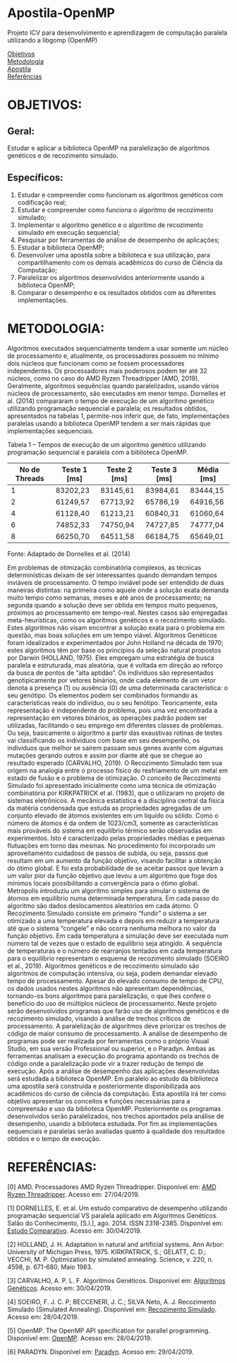 # Apostila-OpenMP
Projeto ICV para desenvolvimento e aprendizagem de computação paralela utilizando a libgomp (OpenMP)

<a href="#objetivos">Objetivos</a><br>
<a href="#metodologia">Metodologia</a><br>
<a href="https://github.com/Daniel-Boll/Apostila-OpenMP/tree/master/Apostila">Apostila</a><br>
<a href="#referencia">Referências</a><br>

<div id="objetivos"></div>

# OBJETIVOS:

## Geral:
  Estudar e aplicar a biblioteca OpenMP na paralelização de algoritmos genéticos e de recozimento simulado.

## Específicos:
  1) Estudar e compreender como funcionam os algoritmos genéticos com codificação real;
  2) Estudar e compreender como funciona o algoritmo de recozimento simulado;
  3) Implementar o algoritmo genético e o algoritmo de recozimento simulado em execução sequencial;
  4) Pesquisar por ferramentas de análise de desempenho de aplicações;
  5) Estudar a biblioteca OpenMP;
  6) Desenvolver uma apostila sobre a biblioteca e sua utilização, para compartilhamento com os demais acadêmicos do curso de Ciência da Computação;
  7) Paralelizar os algoritmos desenvolvidos anteriormente usando a biblioteca OpenMP;
  8) Comparar o desempenho e os resultados obtidos com as diferentes implementações.

<div id="metodologia"></div>

# METODOLOGIA:

  Algoritmos executados sequencialmente tendem a usar somente um núcleo de processamento e, atualmente, os processadores possuem no mínimo dois núcleos que funcionam como se fossem processadores independentes. Os processadores mais poderosos podem ter até 32 núcleos, como no caso do AMD Ryzen Threadripper (AMD, 2019).
  Geralmente, algoritmos sequências quando paralelizados, usando vários núcleos de processamento, são executados em menor tempo. Dornelles et al. (2014) compararam o  tempo de execução de um algoritmo genético utilizando programação sequencial e paralela; os resultados obtidos, apresentados na tabelas 1, permite-nos inferir que, de fato, implementações paralelas usando a biblioteca OpenMP tendem a ser mais rápidas que implementações sequenciais.

Tabela 1 –	Tempos de execução de um algoritmo genético utilizando programação sequencial e paralela com a biblioteca OpenMP.

| No de Threads | Teste 1 [ms] | Teste 2 [ms] | Teste 3 [ms] | Média [ms] |
|---------------|--------------|--------------|--------------|------------|
|1|83202,23|83145,61|83984,61|83444,15|
|2|61249,57|67713,92|65786,19|64916,56|
|4|61128,40|61213,21|60840,31|61060,64|
|6|74852,33|74750,94|74727,85|74777,04|
|8|66250,70|64511,58|66184,75|65649,01|

Fonte: Adaptado de Dornelles et al. (2014)

Em problemas de otimização combinatória complexos, as técnicas determinísticas deixam de ser interessantes quando demandam tempos inviáveis de processamento. O tempo inviável pode ser entendido de duas maneiras distintas: na primeira como aquele onde a solução exata demanda muito tempo como semanas, meses e até anos de processamento; na segunda quando a solução deve ser obtida em tempos muito pequenos, próximos ao processamento em tempo-real.
Nestes casos são empregadas meta-heurísticas, como os algoritmos genéticos e o recozimento simulado. Estes algoritmos não visam encontrar a solução exata para o problema em questão, mas boas soluções em um tempo viável. 
Algoritmos Genéticos foram idealizados e experimentados por John Holland na década de 1970; estes algoritmos têm por base os princípios da seleção natural propostos por Darwin (HOLLAND, 1975). Eles empregam uma estratégia de busca paralela e estruturada, mas aleatória, que é voltada em direção ao reforço da busca de pontos de “alta aptidão”. Os indivíduos são representados genotipicamente por vetores binários, onde cada elemento de um vetor denota a presença (1) ou ausência (0) de uma determinada característica: o seu genótipo. Os elementos podem ser combinados formando as características reais do indivíduo, ou o seu fenótipo. Teoricamente, esta representação é independente do problema, pois uma vez encontrada a representação em vetores binários, as operações padrão podem ser utilizadas, facilitando o seu emprego em diferentes classes de problemas. Ou seja, basicamente o algoritmo a partir das exaustivas rotinas de testes vai classificando os indivíduos com base em seu desempenho, os indivíduos que melhor se saírem passam seus genes avante com algumas mutações gerando outros e assim por diante até que se chegue ao resultado esperado (CARVALHO, 2019).
O Recozimento Simulado tem sua origem na analogia entre o processo físico do resfriamento de um metal em estado de fusão e o problema de otimização. O conceito de Recozimento Simulado foi apresentado inicialmente como uma técnica de otimização combinatória por KIRKPATRICK et al. (1983), que o utilizaram no projeto de sistemas eletrônicos.
A mecânica estatística é a disciplina central da física da matéria condensada que estuda as propriedades agregadas de um conjunto elevado de átomos existentes em um líquido ou sólido. Como o número de átomos é da ordem de 1023/cm3, somente as características mais prováveis do sistema em equilíbrio térmico serão observadas em experimentos. Isto é caracterizado pelas propriedades médias e pequenas flutuações em torno das mesmas. No procedimento foi incorporado um aproveitamento cuidadoso de passos de subida, ou seja, passos que resultam em um aumento da função objetivo, visando facilitar a obtenção do ótimo global. E foi esta probabilidade de se aceitar passos que levam a um valor pior da função objetivo que levou a um algoritmo que foge dos mínimos locais possibilitando a convergência para o ótimo global. Metropolis introduziu um algoritmo simples para simular o sistema de átomos em equilíbrio numa determinada temperatura. Em cada passo do algoritmo são dados deslocamentos aleatórios em cada átomo. O Recozimento Simulado consiste em primeiro “fundir” o sistema a ser otimizado a uma temperatura elevada e depois em reduzir a temperatura até que o sistema “congele” e não ocorra nenhuma melhora no valor da função objetivo. Em cada temperatura a simulação deve ser executada num número tal de vezes que o estado de equilíbrio seja atingido. A sequência de temperaturas e o número de rearranjos tentados em cada temperatura para o equilíbrio representam o esquema de recozimento simulado (SOEIRO et al., 2019).
	Algoritmos genéticos e de recozimento simulado são algoritmos de computação intensiva, ou seja, podem demandar elevado tempo de processamento. Apesar do elevado consumo de tempo de CPU, os dados usados nestes algoritmos não apresentam dependências, tornando-os bons algoritmos para paralelização, o que lhes confere o benefício do uso de múltiplos núcleos de processamento.
Neste projeto serão desenvolvidos programas que farão uso de algoritmos genéticos e de recozimento simulado, visando à análise de trechos críticos de processamento. A paralelização de algoritmos deve priorizar os trechos de código de maior consumo de processamento. A análise de desempenho de programas pode ser realizada por ferramentas como o próprio Visual Studio, em sua versão Professional ou superior, e o Paradyn. Ambas as ferramentas analisam a execução do programa apontando os trechos de código onde a paralelização pode vir a trazer redução de tempo de execução.
Após a análise de desempenho das aplicações desenvolvidas será estudada a biblioteca OpenMP. Em paralelo ao estudo da biblioteca uma apostila será construída e posteriormente disponibilizada aos acadêmicos do curso de ciência da computação. Esta apostila irá ter como objetivo apresentar os conceitos e funções necessárias para a compreensão e uso da biblioteca OpenMP.
Posteriormente os programas desenvolvidos serão paralelizados, nos trechos apontados pela análise de desempenho, usando a biblioteca estudada. Por fim as implementações sequenciais e paralelas serão avaliadas quanto à qualidade dos resultados obtidos e o tempo de execução.

<div id="referencia"></div>

# REFERÊNCIAS:

[0] AMD. Processadores AMD Ryzen Threadripper. Disponível em: <a href="https://www.amd.com/pt/products/ryzen-threadripper">AMD Ryzen Threadripper</a>. Acesso em: 27/04/2019.<br>

[1] DORNELLES, E. et al. Um estudo comparativo de desempenho utilizando programação sequencial VS paralela aplicado em Algoritmos Genéticos. Salão do Conhecimento, [S.l.], ago. 2014. ISSN 2318-2385. Disponível em: <a href="https://www.publicacoeseventos.unijui.edu.br/index.php/salaoconhecimento/article/view/3409">Estudo Comparativo</a>. Acesso em: 30/04/2019.<br>

[2] HOLLAND, J. H. Adaptation in natural and artificial systems. Ann Arbor: University of Michigan Press, 1975.
KIRKPATRICK, S.; GELATT, C. D.; VECCHI, M. P. Optimization by simulated annealing. Science, v. 220, n. 4598, p. 671-680, Maio 1983.<br>

[3] CARVALHO, A. P. L. F. Algoritmos Genéticos. Disponível em: <a href="<http://conteudo.icmc.usp.br/ pessoas/andre/research/genetic/>">Algoritmos Genéticos</a>. Acesso em: 30/04/2019.<br>

[4] SOEIRO, F. J. C. P; BECCENERI, J. C.; SILVA Neto, A. J. Recozimento Simulado (Simulated Annealing). Disponível em: <a href="mtc-m16d.sid.inpe.br/archive.cgi/sid.inpe.br/mtc-m19@80/2010/01.20.19.25">Recozimento Simulado</a>. Acesso em: 28/04/2019.<br>

[5] OpenMP. The OpenMP API specification for parallel programming. Disponível em: <a href="https://www.openmp.org/">OpenMP</a>. Acesso em: 28/04/2019.<br>

[6] PARADYN. Disponível em: <a href="http://www.paradyn.org/index.html">Paradyn</a>. Acesso em: 29/04/2019.<br>
